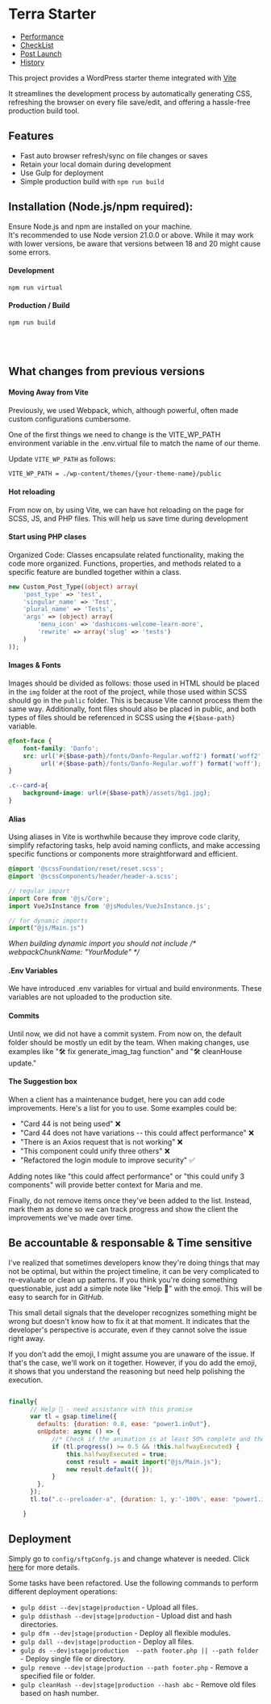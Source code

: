

# Terra Starter

 - [Performance](documentation/performance.md)
 - [CheckList](documentation/checklist.md)
 - [Post Launch](documentation/post-launch.md)
 - [History](documentation/history.md)

This project provides a WordPress starter theme integrated with [Vite](https://vitejs.dev) 

It streamlines the development process by automatically generating CSS, refreshing the browser on every file save/edit, and offering a hassle-free production build tool.


## Features
 - Fast auto browser refresh/sync on file changes or saves
 - Retain your local domain during development
 - Use Gulp for deployment
 - Simple production build with `npm run build`



## Installation (Node.js/npm required):

Ensure Node.js and npm are installed on your machine.
<br>
It's recommended to use Node version 21.0.0 or above. While it may work with lower versions, be aware that versions between 18 and 20 might cause some errors.

#### Development
`npm run virtual`

#### Production / Build
`npm run build`

<br><br>

## What changes from previous versions

#### Moving Away from Vite

Previously, we used Webpack, which, although powerful, often made custom configurations cumbersome.

One of the first things we need to change is the VITE_WP_PATH environment variable in the .env.virtual file to match the name of our theme.

Update `VITE_WP_PATH` as follows:

``` bash
VITE_WP_PATH = ./wp-content/themes/{your-theme-name}/public
```

#### Hot reloading

From now on, by using Vite, we can have hot reloading on the page for SCSS, JS, and PHP files. This will help us save time during development

#### Start using PHP clases

Organized Code: Classes encapsulate related functionality, making the code more organized. Functions, properties, and methods related to a specific feature are bundled together within a class.


```php 
new Custom_Post_Type((object) array(
    'post_type' => 'test',
    'singular_name' => 'Test',
    'plural_name' => 'Tests',
    'args' => (object) array(
        'menu_icon' => 'dashicons-welcome-learn-more',
        'rewrite' => array('slug' => 'tests')
    )
));
```




#### Images & Fonts

Images should be divided as follows: those used in HTML should be placed in the `img` folder at the root of the project, while those used within SCSS should go in the `public` folder. This is because Vite cannot process them the same way. Additionally, font files should also be placed in public, and both types of files should be referenced in SCSS using the `#{$base-path}` variable.


``` scss
@font-face {
    font-family: 'Danfo';
    src: url('#{$base-path}/fonts/Danfo-Regular.woff2') format('woff2'),
         url('#{$base-path}/fonts/Danfo-Regular.woff') format('woff');
}

.c--card-a{
    background-image: url(#{$base-path}/assets/bg1.jpg);
}
```


#### Alias

Using aliases in Vite is worthwhile because they improve code clarity, simplify refactoring tasks, help avoid naming conflicts, and make accessing specific functions or components more straightforward and efficient.

``` scss
@import '@scssFoundation/reset/reset.scss';
@import '@scssComponents/header/header-a.scss';
```

``` js
// regular import
import Core from '@js/Core';
import VueJsInstance from '@jsModules/VueJsInstance.js';

// for dynamic imports
import("@js/Main.js")

```
_When building dynamic import you should not include /* webpackChunkName: "YourModule" */_	

#### .Env Variables

We have introduced .env variables for virtual and build environments. These variables are not uploaded to the production site.

#### Commits

Until now, we did not have a commit system. From now on, the default folder should be mostly un edit by the team. When making changes, use examples like "🛠️ fix generate_imag_tag function" and "🛠️ cleanHouse update."

#### The Suggestion box 

When a client has a maintenance budget, here you can add code improvements. Here's a list for you to use. Some examples could be:

- "Card 44 is not being used" ❌
- "Card 44 does not have variations -- this could affect performance" ❌
- "There is an Axios request that is not working" ❌
- "This component could unify three others" ❌
- "Refactored the login module to improve security" ✅

Adding notes like "this could affect performance" or "this could unify 3 components" will provide better context for Maria and me.

Finally, do not remove items once they've been added to the list. Instead, mark them as done so we can track progress and show the client the improvements we've made over time.



## Be accountable & responsable & Time sensitive

I've realized that sometimes developers know they're doing things that may not be optimal, but within the project timeline, it can be very complicated to re-evaluate or clean up patterns. If you think you're doing something questionable, just add a simple note like "Help 🤷" with the emoji. This will be easy to search for in *GitHub*.

This small detail signals that the developer recognizes something might be wrong but doesn't know how to fix it at that moment. It indicates that the developer's perspective is accurate, even if they cannot solve the issue right away.

If you don't add the emoji, I might assume you are unaware of the issue. If that's the case, we'll work on it together. However, if you do add the emoji, it shows that you understand the reasoning but need help polishing the execution.
```js 

finally{
      // Help 🤷 - need assistance with this promise
      var tl = gsap.timeline({
        defaults: {duration: 0.8, ease: "power1.inOut"},
        onUpdate: async () => {
            //* Check if the animation is at least 50% complete and the function hasn't been executed yet
            if (tl.progress() >= 0.5 && !this.halfwayExecuted) {
                this.halfwayExecuted = true;
                const result = await import("@js/Main.js");
                new result.default({ });
            }
        },
      });
      tl.to(".c--preloader-a", {duration: 1, y:'-100%', ease: "power1.inOut"});

    }

```



## Deployment

Simply go to `config/sftpConfg.js` and change whatever is needed. Click [here](documentation/deploy.md) for more details.

Some tasks have been refactored. Use the following commands to perform different deployment operations:

- `gulp ddist --dev|stage|production` - Upload all files.
- `gulp ddisthash --dev|stage|production` - Upload dist and hash directories.
- `gulp dfm --dev|stage|production` - Deploy all flexible modules.
- `gulp dall --dev|stage|production` - Deploy all files.
- `gulp ds --dev|stage|production  --path footer.php || --path folder ` - Deploy single file or directory.
- `gulp remove --dev|stage|production --path footer.php` - Remove a specified file or folder.
- `gulp cleanHash --dev|stage|production --hash abc` - Remove old files based on hash number.



